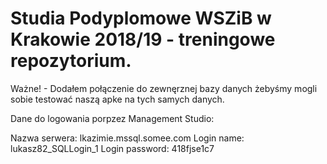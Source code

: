 # Studia Podyplomowe WSZiB w Krakowie 2018/19 - treningowe repozytorium.

Ważne! - Dodałem połączenie do zewnęrznej bazy danych żebyśmy mogli sobie testować naszą apke na tych samych danych.

Dane do logowania porpzez Management Studio:

Nazwa serwera: lkazimie.mssql.somee.com
Login name:	lukasz82_SQLLogin_1
Login password:	418fjse1c7
